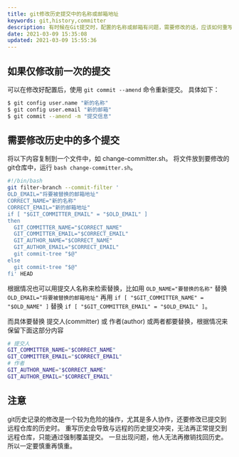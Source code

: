 ```yaml
---
title: git修改历史提交中的名称或邮箱地址
keywords: git,history,committer
description: 有时候在Git提交时，配置的名称或邮箱有问题，需要修改的话，应该如何重写历史中的提交人信息
date: 2021-03-09 15:35:08
updated: 2021-03-09 15:55:36
---
```


## 如果仅修改前一次的提交

可以在修改好配置后，使用 `git commit --amend` 命令重新提交。
具体如下：

```bash
$ git config user.name "新的名称"
$ git config user.email "新的邮箱"
$ git commit --amend -m "提交信息"
```

## 需要修改历史中的多个提交

将以下内容复制到一个文件中，如 change-committer.sh。
将文件放到要修改的git仓库中，运行 `bash change-committer.sh`。

```bash
#!/bin/bash
git filter-branch --commit-filter '
OLD_EMAIL="将要被替换的邮箱地址"
CORRECT_NAME="新的名称"
CORRECT_EMAIL="新的邮箱地址"
if [ "$GIT_COMMITTER_EMAIL" = "$OLD_EMAIL" ]
then
  GIT_COMMITTER_NAME="$CORRECT_NAME"
  GIT_COMMITTER_EMAIL="$CORRECT_EMAIL"
  GIT_AUTHOR_NAME="$CORRECT_NAME"
  GIT_AUTHOR_EMAIL="$CORRECT_EMAIL"
  git commit-tree "$@"
else
  git commit-tree "$@"
fi' HEAD
```

根据情况也可以用提交人名称来检索替换，比如用 `OLD_NAME="要替换的名称"` 替换 `OLD_EMAIL="将要被替换的邮箱地址"` 再用 `if [ "$GIT_COMMITTER_NAME" = "$OLD_NAME" ]` 替换 `if [ "$GIT_COMMITTER_EMAIL" = "$OLD_EMAIL" ]`。

而具体要替换 提交人(committer) 或 作者(author) 或两者都要替换，根据情况来保留下面这部分内容
```bash
# 提交人
GIT_COMMITTER_NAME="$CORRECT_NAME"
GIT_COMMITTER_EMAIL="$CORRECT_EMAIL"
# 作者
GIT_AUTHOR_NAME="$CORRECT_NAME"
GIT_AUTHOR_EMAIL="$CORRECT_EMAIL"
```

## 注意

git历史记录的修改是一个较为危险的操作，尤其是多人协作，还要修改已提交到远程仓库的历史时。
重写历史会导致与远程的历史提交冲突，无法再正常提交到远程仓库，只能通过强制覆盖提交。
一旦出现问题，他人无法再撤销找回历史。
所以一定要慎重再慎重。
